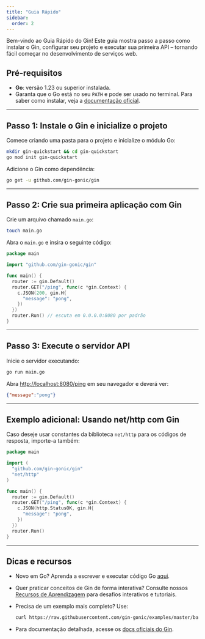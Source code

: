 ```yaml
---
title: "Guia Rápido"
sidebar:
  order: 2
---
```


Bem-vindo ao Guia Rápido do Gin! Este guia mostra passo a passo como instalar o Gin, configurar seu projeto e executar sua primeira API – tornando fácil começar no desenvolvimento de serviços web.

## Pré-requisitos

- **Go**: versão 1.23 ou superior instalada.
- Garanta que o Go está no seu `PATH` e pode ser usado no terminal. Para saber como instalar, veja a [documentação oficial](https://golang.org/doc/install).

---

## Passo 1: Instale o Gin e inicialize o projeto

Comece criando uma pasta para o projeto e inicialize o módulo Go:

```sh
mkdir gin-quickstart && cd gin-quickstart
go mod init gin-quickstart
```

Adicione o Gin como dependência:

```sh
go get -u github.com/gin-gonic/gin
```

---

## Passo 2: Crie sua primeira aplicação com Gin

Crie um arquivo chamado `main.go`:

```sh
touch main.go
```

Abra o `main.go` e insira o seguinte código:

```go
package main

import "github.com/gin-gonic/gin"

func main() {
  router := gin.Default()
  router.GET("/ping", func(c *gin.Context) {
    c.JSON(200, gin.H{
      "message": "pong",
    })
  })
  router.Run() // escuta em 0.0.0.0:8080 por padrão
}
```

---

## Passo 3: Execute o servidor API

Inicie o servidor executando:

```sh
go run main.go
```

Abra [http://localhost:8080/ping](http://localhost:8080/ping) em seu navegador e deverá ver:

```json
{"message":"pong"}
```

---

## Exemplo adicional: Usando net/http com Gin

Caso deseje usar constantes da biblioteca `net/http` para os códigos de resposta, importe-a também:

```go
package main

import (
  "github.com/gin-gonic/gin"
  "net/http"
)

func main() {
  router := gin.Default()
  router.GET("/ping", func(c *gin.Context) {
    c.JSON(http.StatusOK, gin.H{
      "message": "pong",
    })
  })
  router.Run()
}
```

---

## Dicas e recursos

- Novo em Go? Aprenda a escrever e executar código Go [aqui](https://golang.org/doc/code.html).
- Quer praticar conceitos de Gin de forma interativa? Consulte nossos [Recursos de Aprendizagem](../learning-resources) para desafios interativos e tutoriais.
- Precisa de um exemplo mais completo? Use:

  ```sh
  curl https://raw.githubusercontent.com/gin-gonic/examples/master/basic/main.go > main.go
  ```

- Para documentação detalhada, acesse os [docs oficiais do Gin](https://github.com/gin-gonic/gin/blob/master/docs/doc.md).
